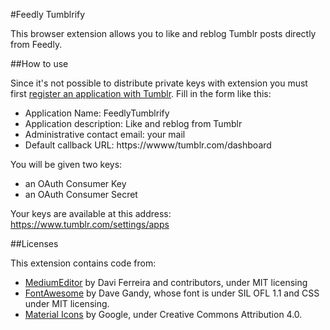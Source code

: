 #Feedly Tumblrify

This browser extension allows you to like and reblog Tumblr posts directly
from Feedly.

##How to use

Since it's not possible to distribute private keys with extension you must
first [register an application with Tumblr](https://www.tumblr.com/oauth/register). Fill in the form like this:

 * Application Name: FeedlyTumblrify
 * Application description: Like and reblog from Tumblr
 * Administrative contact email: your mail
 * Default callback URL: https://wwww/tumblr.com/dashboard

You will be given two keys:

 * an OAuth Consumer Key
 * an OAuth Consumer Secret

Your keys are available at this address: https://www.tumblr.com/settings/apps


##Licenses

This extension contains code from:

  * [MediumEditor](https://yabwe.github.io/medium-editor/) by Davi Ferreira and contributors, under MIT licensing
  * [FontAwesome](http://fontawesome.io/) by Dave Gandy, whose font is under SIL OFL 1.1 and CSS under MIT licensing.
  * [Material Icons](http://google.github.io/material-design-icons/) by Google, under Creative Commons Attribution 4.0.
